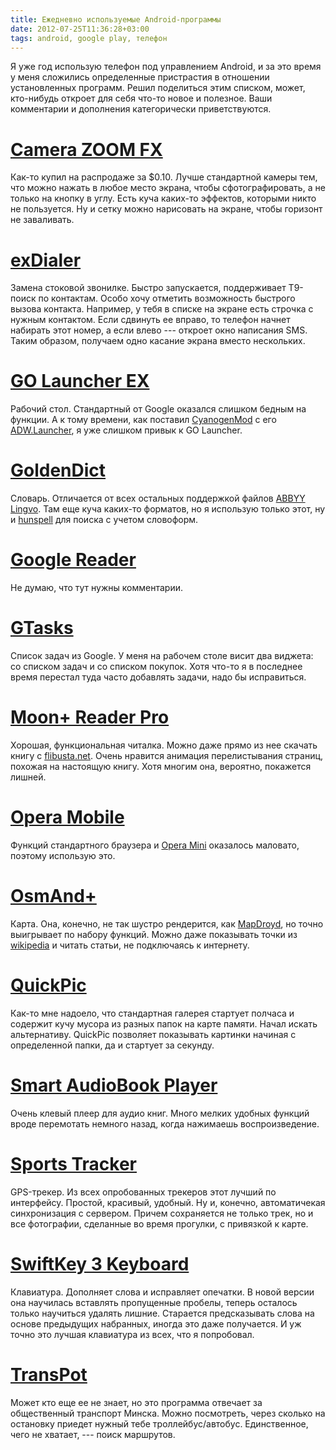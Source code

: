 ```yaml
---
title: Ежедневно используемые Android-программы
date: 2012-07-25T11:36:28+03:00
tags: android, google play, телефон
---
```


Я уже год использую телефон под управлением Android, и за это время у меня сложились определенные пристрастия в отношении установленных программ. Решил поделиться этим списком, может, кто-нибудь откроет для себя что-то новое и полезное. Ваши комментарии и дополнения категорически приветствуются.

# [Camera ZOOM FX](https://play.google.com/store/apps/details?id=slide.cameraZoom)

Как-то купил на распродаже за $0.10. Лучше стандартной камеры тем, что можно нажать в любое место экрана, чтобы сфотографировать, а не только на кнопку в углу. Есть куча каких-то эффектов, которыми никто не пользуется. Ну и сетку можно нарисовать на экране, чтобы горизонт не заваливать.

# [exDialer](https://play.google.com/store/apps/details?id=com.modoohut.dialer)

Замена стоковой звонилке. Быстро запускается, поддерживает T9-поиск по контактам. Особо хочу отметить возможность быстрого вызова контакта. Например, у тебя в списке на экране есть строчка с нужным контактом. Если сдвинуть ее вправо, то телефон начнет набирать этот номер, а если влево --- откроет окно написания SMS. Таким образом, получаем одно касание экрана вместо нескольких.

# [GO Launcher EX](https://play.google.com/store/apps/details?id=com.gau.go.launcherex)

Рабочий стол. Стандартный от Google оказался слишком бедным на функции. А к тому времени, как поставил [CyanogenMod](http://www.cyanogenmod.com/) с его [ADW.Launcher](https://play.google.com/store/apps/details?id=org.adwfreak.launcher), я уже слишком привык к GO Launcher.

# [GoldenDict](https://play.google.com/store/apps/details?id=mobi.goldendict.android)

Словарь. Отличается от всех остальных поддержкой файлов [ABBYY Lingvo](http://www.lingvo.ru/). Там еще куча каких-то форматов, но я использую только этот, ну и [hunspell](http://hunspell.sourceforge.net/) для поиска с учетом словоформ.

# [Google Reader](https://play.google.com/store/apps/details?id=com.google.android.apps.reader)

Не думаю, что тут нужны комментарии.

# [GTasks](https://play.google.com/store/apps/details?id=org.dayup.gtask)

Список задач из Google. У меня на рабочем столе висит два виджета: со списком задач и со списком покупок. Хотя что-то я в последнее время перестал туда часто добавлять задачи, надо бы исправиться.

# [Moon+ Reader Pro](https://play.google.com/store/apps/details?id=com.flyersoft.moonreaderp)

Хорошая, функциональная читалка. Можно даже прямо из нее скачать книгу с [flibusta.net](http://flibusta.net/). Очень нравится анимация перелистывания страниц, похожая на настоящую книгу. Хотя многим она, вероятно, покажется лишней.

# [Opera Mobile](https://play.google.com/store/apps/details?id=com.opera.browser)

Функций стандартного браузера и [Opera Mini](https://play.google.com/store/apps/details?id=com.opera.mini.android) оказалось маловато, поэтому использую это.

# [OsmAnd+](https://play.google.com/store/apps/details?id=net.osmand.plus)

Карта. Она, конечно, не так шустро рендерится, как [MapDroyd](https://play.google.com/store/apps/details?id=com.osa.android.mapdroyd), но точно выигрывает по набору функций. Можно даже показывать точки из [wikipedia](http://www.wikipedia.org/) и читать статьи, не подключаясь к интернету.

# [QuickPic](https://play.google.com/store/apps/details?id=com.alensw.PicFolder)

Как-то мне надоело, что стандартная галерея стартует полчаса и содержит кучу мусора из разных папок на карте памяти. Начал искать альтернативу. QuickPic позволяет показывать картинки начиная с определенной папки, да и стартует за секунду.

# [Smart AudioBook Player](https://play.google.com/store/apps/details?id=ak.alizandro.smartaudiobookplayer)

Очень клевый плеер для аудио книг. Много мелких удобных функций вроде перемотать немного назад, когда нажимаешь воспроизведение. 

# [Sports Tracker](https://play.google.com/store/apps/details?id=com.stt.android)

GPS-трекер. Из всех опробованных трекеров этот лучший по интерфейсу. Простой, красивый, удобный. Ну и, конечно, автоматичекая синхронизация с сервером. Причем сохраняется не только трек, но и все фотографии, сделанные во время прогулки, с привязкой к карте.

# [SwiftKey 3 Keyboard](https://play.google.com/store/apps/details?id=com.touchtype.swiftkey)

Клавиатура. Дополняет слова и исправляет опечатки. В новой версии она научилась вставлять пропущенные пробелы, теперь осталось только научиться удалять лишние. Старается предсказывать слова на основе предыдущих набранных, иногда это даже получается. И уж точно это лучшая клавиатура из всех, что я попробовал.

# [TransPot](https://play.google.com/store/apps/details?id=com.transpot)

Может кто еще ее не знает, но это программа отвечает за общественный транспорт Минска. Можно посмотреть, через сколько на остановку приедет нужный тебе троллейбус/автобус. Единственное, чего не хватает, --- поиск маршрутов.
